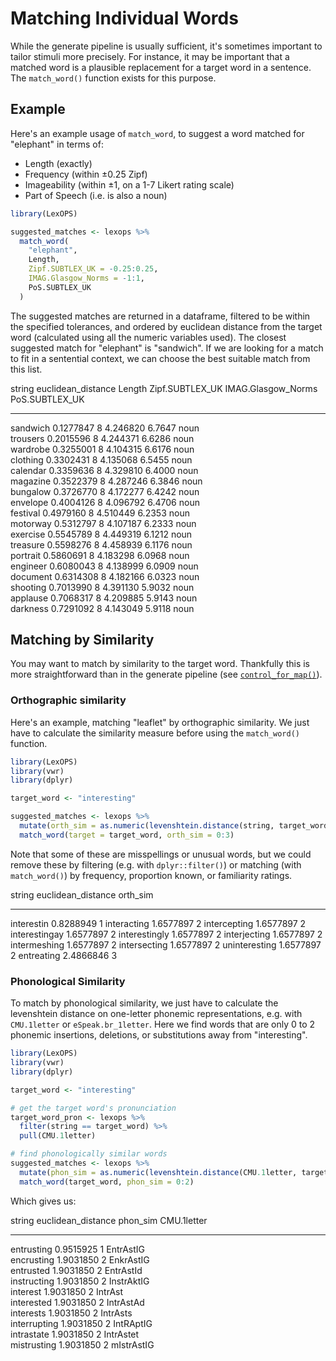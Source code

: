 
# Matching Individual Words

While the generate pipeline is usually sufficient, it's sometimes important to tailor stimuli more precisely. For instance, it may be important that a matched word is a plausible replacement for a target word in a sentence. The `match_word()` function exists for this purpose.

## Example

Here's an example usage of `match_word`, to suggest a word matched for "elephant" in terms of:

* Length (exactly)
* Frequency (within ±0.25 Zipf)
* Imageability (within ±1, on a 1-7 Likert rating scale)
* Part of Speech (i.e. is also a noun)


```r
library(LexOPS)

suggested_matches <- lexops %>%
  match_word(
    "elephant",
    Length,
    Zipf.SUBTLEX_UK = -0.25:0.25,
    IMAG.Glasgow_Norms = -1:1,
    PoS.SUBTLEX_UK
  )
```



The suggested matches are returned in a dataframe, filtered to be within the specified tolerances, and ordered by euclidean distance from the target word (calculated using all the numeric variables used). The closest suggested match for "elephant" is "sandwich". If we are looking for a match to fit in a sentential context, we can choose the best suitable match from this list.

<div class = 'table'>

string      euclidean_distance   Length   Zipf.SUBTLEX_UK   IMAG.Glasgow_Norms  PoS.SUBTLEX_UK 
---------  -------------------  -------  ----------------  -------------------  ---------------
sandwich             0.1277847        8          4.246820               6.7647  noun           
trousers             0.2015596        8          4.244371               6.6286  noun           
wardrobe             0.3255001        8          4.104315               6.6176  noun           
clothing             0.3302431        8          4.135068               6.5455  noun           
calendar             0.3359636        8          4.329810               6.4000  noun           
magazine             0.3522379        8          4.287246               6.3846  noun           
bungalow             0.3726770        8          4.172277               6.4242  noun           
envelope             0.4004126        8          4.096792               6.4706  noun           
festival             0.4979160        8          4.510449               6.2353  noun           
motorway             0.5312797        8          4.107187               6.2333  noun           
exercise             0.5545789        8          4.449319               6.1212  noun           
treasure             0.5598276        8          4.458939               6.1176  noun           
portrait             0.5860691        8          4.183298               6.0968  noun           
engineer             0.6080043        8          4.138999               6.0909  noun           
document             0.6314308        8          4.182166               6.0323  noun           
shooting             0.7013990        8          4.391130               5.9032  noun           
applause             0.7068317        8          4.209885               5.9143  noun           
darkness             0.7291092        8          4.143049               5.9118  noun           

</div>

## Matching by Similarity

You may want to match by similarity to the target word. Thankfully this is more straightforward than in the generate pipeline (see [`control_for_map()`](advanced-stimulus-generation.html#map-functions-as-controls)).

### Orthographic similarity

Here's an example, matching "leaflet" by orthographic similarity. We just have to calculate the similarity measure before using the `match_word()` function.


```r
library(LexOPS)
library(vwr)
library(dplyr)

target_word <- "interesting"

suggested_matches <- lexops %>%
  mutate(orth_sim = as.numeric(levenshtein.distance(string, target_word))) %>%
  match_word(target = target_word, orth_sim = 0:3)
```

Note that some of these are misspellings or unusual words, but we could remove these by filtering (e.g. with `dplyr::filter()`) or matching (with `match_word()`) by frequency, proportion known, or familiarity ratings.

<div class = 'table'>

string           euclidean_distance   orth_sim
--------------  -------------------  ---------
interestin                0.8288949          1
interacting               1.6577897          2
intercepting              1.6577897          2
interestingay             1.6577897          2
interestingly             1.6577897          2
interjecting              1.6577897          2
intermeshing              1.6577897          2
intersecting              1.6577897          2
uninteresting             1.6577897          2
entreating                2.4866846          3

</div>

### Phonological Similarity

To match by phonological similarity, we just have to calculate the levenshtein distance on one-letter phonemic representations, e.g. with `CMU.1letter` or `eSpeak.br_1letter`. Here we find words that are only 0 to 2 phonemic insertions, deletions, or substitutions away from "interesting".


```r
library(LexOPS)
library(vwr)
library(dplyr)

target_word <- "interesting"

# get the target word's pronunciation
target_word_pron <- lexops %>%
  filter(string == target_word) %>%
  pull(CMU.1letter)

# find phonologically similar words
suggested_matches <- lexops %>%
  mutate(phon_sim = as.numeric(levenshtein.distance(CMU.1letter, target_word_pron))) %>%
  match_word(target_word, phon_sim = 0:2)
```

Which gives us:

<div class = 'table'>

string          euclidean_distance   phon_sim  CMU.1letter 
-------------  -------------------  ---------  ------------
entrusting               0.9515925          1  EntrAstIG   
encrusting               1.9031850          2  EnkrAstIG   
entrusted                1.9031850          2  EntrAstId   
instructing              1.9031850          2  InstrAktIG  
interest                 1.9031850          2  IntrAst     
interested               1.9031850          2  IntrAstAd   
interests                1.9031850          2  IntrAsts    
interrupting             1.9031850          2  IntRAptIG   
intrastate               1.9031850          2  IntrAstet   
mistrusting              1.9031850          2  mIstrAstIG  

</div>

